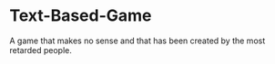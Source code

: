 Text-Based-Game
===============

A game that makes no sense and that has been created by the most retarded people. 